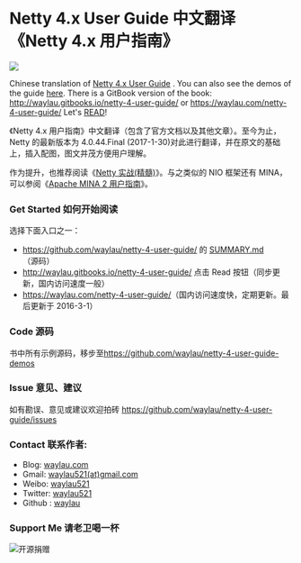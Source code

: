 # Netty 4.x User Guide 中文翻译《Netty 4.x 用户指南》

![](netty_logo.jpg)

Chinese translation of [Netty 4.x User Guide](http://netty.io/wiki/user-guide-for-4.x.html) . You can also see the demos of the guide [here](https://github.com/waylau/netty-4-user-guide-demos). There is a GitBook version of the book: <http://waylau.gitbooks.io/netty-4-user-guide/> or <https://waylau.com/netty-4-user-guide/>
Let's [READ](SUMMARY.md)!

《Netty 4.x 用户指南》中文翻译（包含了官方文档以及其他文章）。至今为止，Netty 的最新版本为 4.0.44.Final (2017-1-30)对此进行翻译，并在原文的基础上，插入配图，图文并茂方便用户理解。

作为提升，也推荐阅读《[Netty 实战(精髓)](https://github.com/waylau/essential-netty-in-action)》。与之类似的 NIO 框架还有 MINA，可以参阅《[Apache MINA 2 用户指南](https://github.com/waylau/apache-mina-2.x-user-guide)》。

### Get Started 如何开始阅读

选择下面入口之一：

* <https://github.com/waylau/netty-4-user-guide/> 的 [SUMMARY.md](SUMMARY.md)（源码）
* <http://waylau.gitbooks.io/netty-4-user-guide/> 点击 Read 按钮（同步更新，国内访问速度一般）
* <https://waylau.com/netty-4-user-guide/>（国内访问速度快，定期更新。最后更新于 2016-3-1）

### Code 源码

书中所有示例源码，移步至<https://github.com/waylau/netty-4-user-guide-demos>

### Issue 意见、建议

如有勘误、意见或建议欢迎拍砖 <https://github.com/waylau/netty-4-user-guide/issues>

### Contact 联系作者:

* Blog: [waylau.com](https://waylau.com)
* Gmail: [waylau521(at)gmail.com](mailto:waylau521@gmail.com)
* Weibo: [waylau521](http://weibo.com/waylau521)
* Twitter: [waylau521](https://twitter.com/waylau521)
* Github : [waylau](https://github.com/waylau)

### Support Me 请老卫喝一杯

![开源捐赠](https://waylau.com/images/showmethemoney-sm.jpg)

